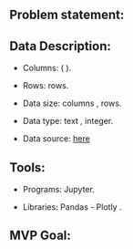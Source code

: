 ## Problem statement:





## Data Description: 


	
* Columns: ( ).

* Rows:  rows.

* Data size:  columns ,  rows.

* Data type: text , integer.

* Data source:  <a href="">here</a> 




## Tools:

* Programs:  Jupyter.

* Libraries:  Pandas - Plotly  .






## MVP Goal:

